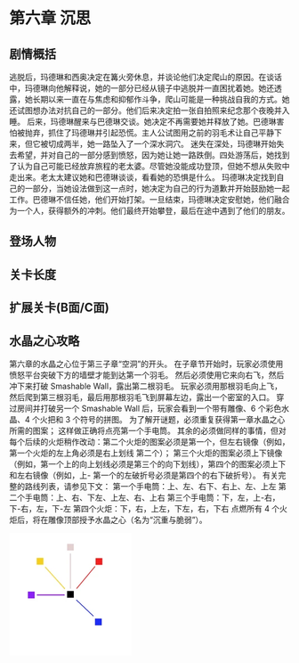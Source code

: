 # 第六章 沉思
## 剧情概括
逃脱后，玛德琳和西奥决定在篝火旁休息，并谈论他们决定爬山的原因。在谈话中，玛德琳向他解释说，她的一部分已经从镜子中逃脱并一直困扰着她。她还透露，她长期以来一直在与焦虑和抑郁作斗争，爬山可能是一种挑战自我的方式。她还试图想办法对抗自己的一部分。他们后来决定拍一张自拍照来纪念那个夜晚并入睡。
后来，玛德琳醒来与巴德琳交谈。她决定不再需要她并释放了她。巴德琳害怕被抛弃，抓住了玛德琳并引起恐慌。主人公试图用之前的羽毛术让自己平静下来，但它被切成两半，她一路坠入了一个深水洞穴。
迷失在深处，玛德琳开始失去希望，并对自己的一部分感到愤怒，因为她让她一路跌倒。四处游荡后，她找到了认为自己可能已经放弃旅程的老太婆。尽管她没能成功登顶，但她不想从失败中走出来。老太太建议她和巴德琳谈谈，看看她的恐惧是什么。
玛德琳决定找到自己的一部分，当她设法做到这一点时，她决定为自己的行为道歉并开始鼓励她一起工作。巴德琳不信任她，他们开始打架。一旦结束，玛德琳决定安慰她，他们融合为一个人，获得额外的冲刺。他们最终开始攀登，最后在途中遇到了他们的朋友。 
## 登场人物
## 关卡长度
## 扩展关卡(**B面**/**C面**)
## 水晶之心攻略
第六章的水晶之心位于第三子章“空洞”的开头。 在子章节开始时，玩家必须使用愤怒平台突破下方的墙壁才能到达第一个羽毛。 然后必须使用它来向右飞，然后冲下来打破 Smashable Wall，露出第二根羽毛。 玩家必须用那根羽毛向上飞，然后爬到第三根羽毛，最后用那根羽毛飞到屏幕左边，露出一个密室的入口。 穿过房间并打破另一个 Smashable Wall 后，玩家会看到一个带有雕像、6 个彩色水晶、4 个火把和 3 个符号的拼图。 
为了解开谜题，必须重复获得第一章水晶之心所需的图案； 这样做正确将点亮第一个手电筒。 其余的必须做同样的事情，但对每个后续的火炬稍作改动：第二个火炬的图案必须是第一个，但左右镜像（例如，第一个火炬的左上角必须是右上划线 第二个）； 第三个火炬的图案必须上下镜像（例如，第一个上的向上划线必须是第三个的向下划线），第四个的图案必须上下和左右镜像（例如，上- 第一个的左破折号必须是第四个的右下破折号）。 有关完整的路线列表，请参见下文：
第一个手电筒：上、左、右下、右上、左、上左
第二个手电筒：上、右、下左、上左、右、上右
第三个手电筒：下，左，上-右，下-右，左，下-左
第四个火炬：下，右，上左，下左，右，下右 
点燃所有 4 个火炬后，将在雕像顶部授予水晶之心（名为“沉重与脆弱”）。 

![Celeste_Birds](../../../img/CelesteBirds.png ':size=500')
